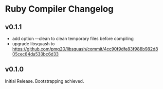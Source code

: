 # Ruby Compiler Changelog

## v0.1.1

- add option --clean to clean temporary files before compiling
- upgrade libsquash to https://github.com/pmq20/libsquash/commit/4cc90f9dfe83f988b982d805cec84da533bc6d33

## v0.1.0

Initial Release. Bootstrapping achieved.

